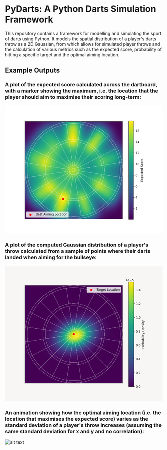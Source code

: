 # PyDarts: A Python Darts Simulation Framework

This repository contains a framework for modelling and simulating the sport of darts using Python. It models the spatial distribution of a player's darts throw as a 2D Gaussian, from which allows for simulated player throws and the calculation of various metrics such as the expected score, probability of hitting a specific target and the optimal aiming location.

## Example Outputs

### A plot of the expected score calculated across the dartboard, with a marker showing the maximum, i.e. the location that the player should aim to maximise their scoring long-term:

![alt text](static\output_example.png)

### A plot of the computed Gaussian distribution of a player's throw calculated from a sample of points where their darts landed when aiming for the bullseye:

![alt text](static\output_distribution.png)

### An animation showing how the optimal aiming location (i.e. the location that maximises the expected score) varies as the standard deviation of a player's throw increases (assuming the same standard deviation for x and y and no correlation):


![alt text](static\animation_example.gif)


